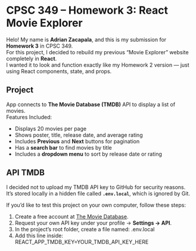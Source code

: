 # CPSC 349 – Homework 3: React Movie Explorer

Helo! My name is **Adrian Zacapala**, and this is my submission for **Homework 3** in CPSC 349.  
For this project, I decided to rebuild my previous “Movie Explorer” website completely in **React**.  
I wanted it to look and function exactly like my Homework 2 version — just using React components, state, and props.

## Project

App connects to **The Movie Database (TMDB)** API to display a list of movies.  
Features Included:

- Displays 20 movies per page  
- Shows poster, title, release date, and average rating  
- Includes **Previous** and **Next** buttons for pagination  
- Has a **search bar** to find movies by title  
- Includes a **dropdown menu** to sort by release date or rating  



## API TMDB

I decided not to upload my TMDB API key to GitHub for security reasons.  
It’s stored locally in a hidden file called **`.env.local`**, which is ignored by Git.

If you’d like to test this project on your own computer, follow these steps:

1. Create a free account at [The Movie Database](https://www.themoviedb.org/).  
2. Request your own API key under your profile → **Settings → API**.  
3. In the project’s root folder, create a file named: .env.local
4. Add this line inside: REACT_APP_TMDB_KEY=YOUR_TMDB_API_KEY_HERE  
